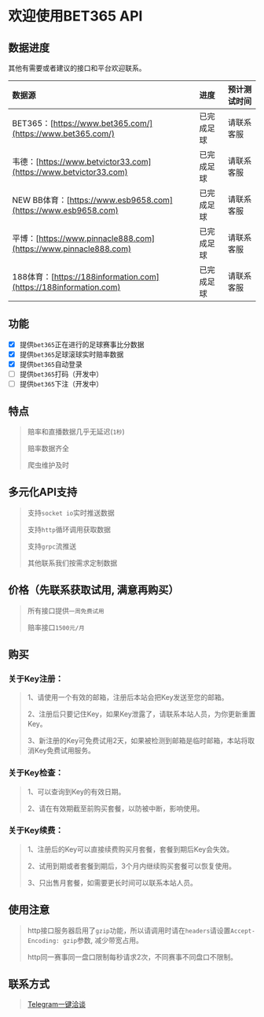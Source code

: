 # 欢迎使用BET365 API

## 数据进度

其他有需要或者建议的接口和平台欢迎联系。

| 数据源 | 进度 | 预计测试时间 |
| :--- | :--- | :--- |
| BET365：[https://www.bet365.com/](https://www.bet365.com/) | 已完成足球 | 请联系客服 |
| 韦德：[https://www.betvictor33.com](https://www.betvictor33.com) | 已完成足球 | 请联系客服 |
| NEW BB体育：[https://www.esb9658.com](https://www.esb9658.com) | 已完成足球 | 请联系客服 |
| 平博：[https://www.pinnacle888.com](https://www.pinnacle888.com) | 已完成足球 | 请联系客服 |
| 188体育：[https://188information.com](https://188information.com) | 已完成足球 | 请联系客服 |

## 功能

* [x]  提供`bet365`正在进行的足球赛事比分数据 
* [x]  提供`bet365`足球滚球实时赔率数据
* [x]  提供`bet365`自动登录
* [ ] 提供`bet365`打码（开发中）
* [ ] 提供`bet365`下注（开发中）

## 特点

> 赔率和直播数据几乎无延迟\(`1秒`\)
>
> 赔率数据齐全
>
> 爬虫维护及时

## 多元化API支持

> 支持`socket io`实时推送数据
>
> 支持`http`循环调用获取数据
>
> 支持`grpc`流推送
>
> 其他联系我们按需求定制数据

## 价格（先联系获取试用, 满意再购买）

> 所有接口提供`一周免费试用`
>
> 赔率接口`1500元/月`

## 购买

### 关于Key注册：

> 1、请使用一个有效的邮箱，注册后本站会把Key发送至您的邮箱。
>
> 2、注册后只要记住Key，如果Key泄露了，请联系本站人员，为你更新重置Key。
>
> 3、新注册的Key可免费试用2天，如果被检测到邮箱是临时邮箱，本站将取消Key免费试用服务。

### 关于Key检查：

> 1、可以查询到Key的有效日期。
>
> 2、请在有效期截至前购买套餐，以防被中断，影响使用。

### 关于Key续费：

> 1、注册后的Key可以直接续费购买月套餐，套餐到期后Key会失效。
>
> 2、试用到期或者套餐到期后，3个月内继续购买套餐可以恢复使用。
>
> 3、只出售月套餐，如需要更长时间可以联系本站人员。

## 使用注意

> http接口服务器启用了`gzip`功能，所以请调用时请在`headers`请设置`Accept-Encoding: gzip`参数, 减少带宽占用。
>
> http同一赛事同一盘口限制每秒请求2次，不同赛事不同盘口不限制。

## 联系方式

> [Telegram一键洽谈](https://t.me/OHR_SOY)

